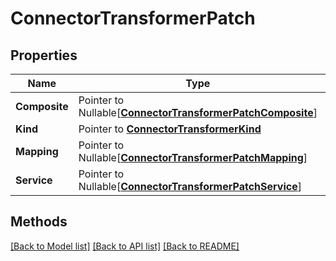 # ConnectorTransformerPatch

## Properties

Name | Type | Description | Notes
------------ | ------------- | ------------- | -------------
**Composite** | Pointer to Nullable[[**ConnectorTransformerPatchComposite**](ConnectorTransformerPatchComposite.md)] |  | [optional] 
**Kind** | Pointer to [**ConnectorTransformerKind**](ConnectorTransformerKind.md) |  | [optional] 
**Mapping** | Pointer to Nullable[[**ConnectorTransformerPatchMapping**](ConnectorTransformerPatchMapping.md)] |  | [optional] 
**Service** | Pointer to Nullable[[**ConnectorTransformerPatchService**](ConnectorTransformerPatchService.md)] |  | [optional] 

## Methods


[[Back to Model list]](../README.md#documentation-for-models) [[Back to API list]](../README.md#documentation-for-api-endpoints) [[Back to README]](../README.md)


